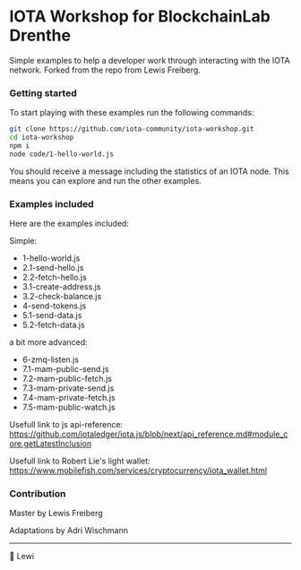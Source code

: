 # IOTA Workshop for BlockchainLab Drenthe

Simple examples to help a developer work through interacting with the IOTA network. Forked from the repo from Lewis Freiberg.

### Getting started

To start playing with these examples run the following commands:

```bash
git clone https://github.com/iota-community/iota-workshop.git
cd iota-workshop
npm i
node code/1-hello-world.js
```

You should receive a message including the statistics of an IOTA node. This means you can explore and run the other examples.



### Examples included

Here are the examples included:

Simple:
- 1-hello-world.js
- 2.1-send-hello.js
- 2.2-fetch-hello.js
- 3.1-create-address.js
- 3.2-check-balance.js
- 4-send-tokens.js
- 5.1-send-data.js
- 5.2-fetch-data.js

a bit more advanced:
- 6-zmq-listen.js
- 7.1-mam-public-send.js
- 7.2-mam-public-fetch.js
- 7.3-mam-private-send.js
- 7.4-mam-private-fetch.js
- 7.5-mam-public-watch.js

Usefull link to js api-reference: 
https://github.com/iotaledger/iota.js/blob/next/api_reference.md#module_core.getLatestInclusion

Usefull link to Robert Lie's light wallet:
https://www.mobilefish.com/services/cryptocurrency/iota_wallet.html

### Contribution

Master by Lewis Freiberg

Adaptations by Adri Wischmann

----

:beers: Lewi
